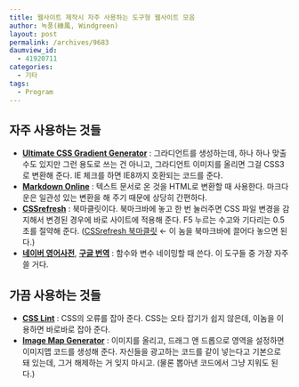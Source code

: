 ```yaml
---
title: 웹사이트 제작시 자주 사용하는 도구형 웹사이트 모음
author: 녹풍(綠風, Windgreen)
layout: post
permalink: /archives/9683
daumview_id:
  - 41920711
categories:
  - 기타
tags:
  - Program
---
```

## 자주 사용하는 것들

*   [**Ultimate CSS Gradient Generator**][1] : 그라디언트를 생성하는데, 하나 하나 맞출 수도 있지만 그런 용도로 쓰는 건 아니고, 그라디언트 이미지를 올리면 그걸 CSS3로 변환해 준다. IE 체크를 하면 IE8까지 호환되는 코드를 준다.
*   **[Markdown Online][2]** : 텍스트 문서로 온 것을 HTML로 변환할 때 사용한다. 마크다운은 일관성 있는 변환을 해 주기 때문에 상당히 간편하다.
*   **[CSSrefresh][3]** : 북마클릿이다. 북마크바에 놓고 한 번 눌러주면 CSS 파일 변경을 감지해서 변경된 경우에 바로 사이트에 적용해 준다. F5 누르는 수고와 기다리는 0.5초를 절약해 준다. (<a href="javascript:(function(){var%20script=document.createElement('script');script.setAttribute('src','http://cssrefresh.frebsite.nl/js/cssrefresh.js');var%20head=document.getElementsByTagName('head');head[0].appendChild(script);})();">CSSrefresh 북마클릿</a> ← 이 놈을 북마크바에 끌어다 놓으면 된다.)
*   **[네이버 영어사전][5]**, **[구글 번역][6]** : 함수와 변수 네이밍할 때 쓴다. 이 도구들 중 가장 자주 쓸 거다.

## 가끔 사용하는 것들

*   **[CSS Lint][7]** : CSS의 오류를 잡아 준다. CSS는 오타 잡기가 쉽지 않은데, 이놈을 이용하면 바로바로 잡아 준다.
*   **[Image Map Generator][8]** : 이미지를 올리고, 드래그 앤 드롭으로 영역을 설정하면 이미지맵 코드를 생성해 준다. 자신들을 광고하는 코드를 같이 넣는다고 기본으로 돼 있는데, 그거 해제하는 거 잊지 마시고. (물론 뽑아낸 코드에서 그냥 지워도 된다.)

 [1]: http://www.colorzilla.com/gradient-editor/
 [2]: http://daringfireball.net/projects/markdown/dingus
 [3]: http://cssrefresh.frebsite.nl/
 [5]: http://endic.naver.com/
 [6]: http://translate.google.co.kr/?hl=ko
 [7]: http://csslint.net/
 [8]: http://www.image-maps.com/
